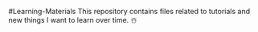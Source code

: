 #Learning-Materials
This repository contains files related to tutorials and new things I want to learn over time. ☃️
